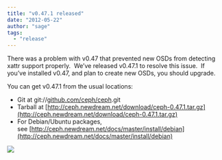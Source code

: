 ```yaml
---
title: "v0.47.1 released"
date: "2012-05-22"
author: "sage"
tags: 
  - "release"
---
```


There was a problem with v0.47 that prevented new OSDs from detecting xattr support properly.  We’ve released v0.47.1 to resolve this issue.  If you’ve installed v0.47, and plan to create new OSDs, you should upgrade.

You can get v0.47.1 from the usual locations:

- Git at git://[github.com/ceph/ceph](http://github.com/ceph/ceph).git
- Tarball at [http://ceph.newdream.net/download/ceph-0.47.1.tar.gz](http://ceph.newdream.net/download/ceph-0.47.1.tar.gz)
- For Debian/Ubuntu packages, see [http://ceph.newdream.net/docs/master/install/debian](http://ceph.newdream.net/docs/master/install/debian)

![](http://track.hubspot.com/__ptq.gif?a=268973&k=14&bu=http://ceph.com&r=http://ceph.com/releases/v0-47-1-released/&bvt=rss&p=wordpress)
